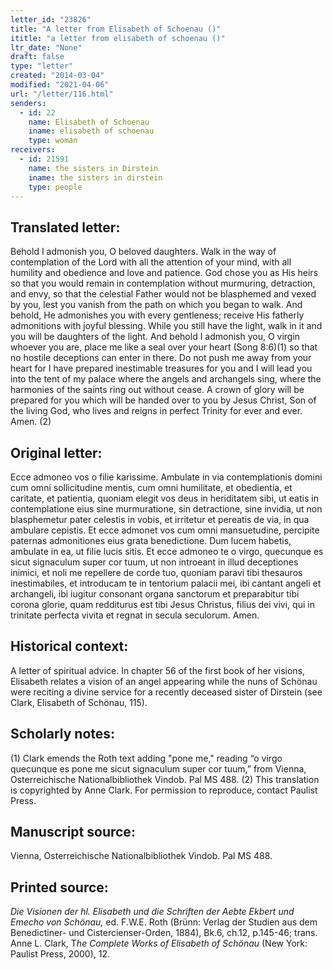 ```yaml
---
letter_id: "23826"
title: "A letter from Elisabeth of Schoenau ()"
ititle: "a letter from elisabeth of schoenau ()"
ltr_date: "None"
draft: false
type: "letter"
created: "2014-03-04"
modified: "2021-04-06"
url: "/letter/116.html"
senders:
  - id: 22
    name: Elisabeth of Schoenau
    iname: elisabeth of schoenau
    type: woman
receivers:
  - id: 21591
    name: the sisters in Dirstein
    iname: the sisters in dirstein
    type: people
---
```

<h2> Translated letter:</h2>Behold I admonish you, O beloved daughters.  Walk in the way of contemplation of the Lord with all the attention of your mind, with all humility and obedience and love and patience.  God chose you as His heirs so that you would remain in contemplation without murmuring, detraction, and envy, so that the celestial Father would not be blasphemed and vexed by you, lest you vanish from the path on which you began to walk.  And behold, He admonishes you with every gentleness; receive His fatherly admonitions with joyful blessing.  While you still have the light, walk in it and you will be daughters of the light.
And behold I admonish you, O virgin whoever you are, place me like a seal over your heart (Song 8:6)(1) so that no hostile deceptions can enter in there.  Do not push me away from your heart for I have prepared inestimable treasures for you and I will lead you into the tent of my palace where the angels and archangels sing, where the harmonies of the saints ring out without cease.  A crown of glory will be prepared for you which will be handed over to you by Jesus Christ, Son of the living God, who lives and reigns in perfect Trinity for ever and ever.  Amen. (2)
<h2 class="mt-4"> Original letter:</h2>Ecce admoneo vos o filie karissime.  Ambulate in via contemplationis domini cum omni sollicitudine mentis, cum omni humilitate, et obedientia, et caritate, et patientia, quoniam elegit vos deus in heriditatem sibi, ut eatis in contemplatione eius sine murmuratione, sin detractione, sine invidia, ut non blasphemetur pater celestis in vobis, et irritetur et pereatis de via, in qua ambulare cepistis.  Et ecce admonet vos cum omni mansuetudine, percipite paternas admonitiones eius grata benedictione.  Dum lucem habetis, ambulate in ea, ut filie lucis sitis.  Et ecce admoneo te o virgo, quecunque es sicut signaculum super cor tuum, ut non introeant in illud deceptiones inimici, et noli me repellere de corde tuo, quoniam paravi tibi thesauros inestimabiles, et introducam te in tentorium palacii mei, ibi cantant angeli et archangeli, ibi iugitur consonant organa sanctorum et preparabitur tibi corona glorie, quam redditurus est tibi Jesus Christus, filius dei vivi, qui in trinitate perfecta vivita et regnat in secula seculorum.  Amen.
<h2 class="mt-4"> Historical context:</h2>A letter of spiritual advice.  In chapter 56 of the first book of her visions, Elisabeth relates a vision of an angel appearing while the nuns of Schönau were reciting a divine service for a recently deceased sister of Dirstein (see Clark, Elisabeth of Schönau, 115).
<h2 class="mt-4"> Scholarly notes:</h2><p>(1) Clark emends the Roth text adding "pone me," reading “o virgo quecunque es pone me sicut signaculum super cor tuum,” from Vienna, Osterreichische Nationalbibliothek Vindob. Pal MS 488. (2)&nbsp;This translation is copyrighted by Anne Clark. For permission to reproduce, contact Paulist Press.</p><h2 class="mt-4"> Manuscript source:</h2>Vienna, Osterreichische Nationalbibliothek Vindob. Pal MS 488.
<h2 class="mt-4"> Printed source:</h2><p><em>Die Visionen der hl. Elisabeth und die Schriften der Aebte Ekbert und Emecho von Schönau,</em> ed. F.W.E. Roth (Brünn: Verlag der Studien aus dem Benedictiner- und Cistercienser-Orden, 1884), Bk.6, ch.12, p.145-46; trans. Anne L. Clark, T<em>he Complete Works of Elisabeth of Schönau</em> (New York: Paulist Press, 2000), 12. &nbsp;</p>